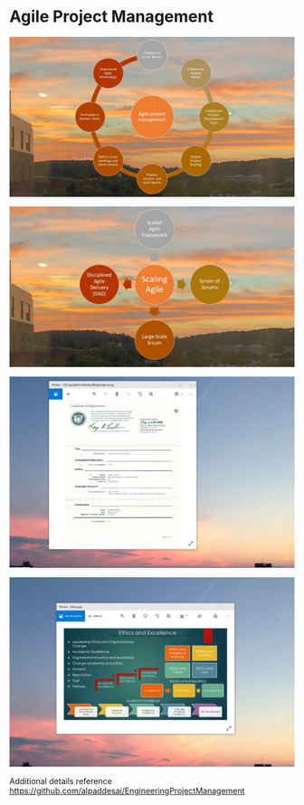 # Agile Project Management

![image](AgilePM1.JPG)

![image](AgilePM2.JPG)

![image](USCopyrightCertificate.png)

![image](EthicsandExcellence.png)

Additional details reference https://github.com/alpaddesai/EngineeringProjectManagement
